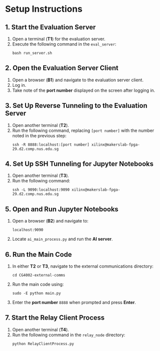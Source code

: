 # Setup Instructions

## 1. Start the Evaluation Server

1. Open a terminal (**T1**) for the evaluation server.
2. Execute the following command in the `eval_server`:
   ```
   bash run_server.sh
   ```

## 2. Open the Evaluation Server Client

1. Open a browser (**B1**) and navigate to the evaluation server client.
2. Log in.
3. Take note of the **port number** displayed on the screen after logging in.

## 3. Set Up Reverse Tunneling to the Evaluation Server

1. Open another terminal (**T2**).
2. Run the following command, replacing `[port number]` with the number noted in the previous step:
   ```
   ssh -R 8888:localhost:[port number] xilinx@makerslab-fpga-29.d2.comp.nus.edu.sg
   ```

## 4. Set Up SSH Tunneling for Jupyter Notebooks

1. Open another terminal (**T3**).
2. Run the following command:
   ```
   ssh -L 9090:localhost:9090 xilinx@makerslab-fpga-29.d2.comp.nus.edu.sg
   ```

## 5. Open and Run Jupyter Notebooks

1. Open a browser (**B2**) and navigate to:
   ```
   localhost:9090
   ```
2. Locate `ai_main_process.py` and run the **AI server**.

## 6. Run the Main Code

1. In either **T2** or **T3**, navigate to the external communications directory:
   ```
   cd CG4002-external-comms
   ```
2. Run the main code using:
   ```
   sudo -E python main.py
   ```
3. Enter the **port number** `8888` when prompted and press **Enter**.

## 7. Start the Relay Client Process

1. Open another terminal (**T4**).
2. Run the following command in the ```relay_node``` directory:
   ```
   python RelayClientProcess.py
   ```

